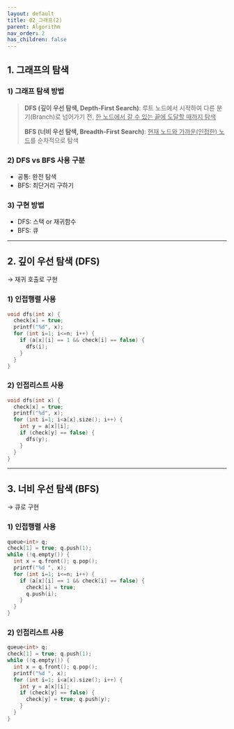 ```yaml
---
layout: default
title: 02_그래프(2)
parent: Algorithm
nav_order: 2
has_children: false
---
```


## 1. 그래프의 탐색  

### 1) 그래프 탐색 방법  

> **DFS (깊이 우선 탐색, Depth-First Search)**: 루트 노드에서 시작하여 다른 분기(Branch)로 넘어가기 전, <u>한 노드에서 갈 수 있는 끝에 도달할 때까지 탐색</u>
>
> **BFS (너비 우선 탐색, Breadth-First Search)**: <u>현재 노드와 가까운(인접한) 노드</u>를 순차적으로 탐색


### 2) DFS vs BFS 사용 구분  
- 공통: 완전 탐색  
- BFS: 최단거리 구하기  


### 3) 구현 방법  
- DFS: 스택 or 재귀함수  
- BFS: 큐  

<hr/>

## 2. 깊이 우선 탐색 (DFS)  
→ 재귀 호출로 구현

### 1) 인접행렬 사용  

```c++
void dfs(int x) {
  check[x] = true;
  printf("%d", x);
  for (int i=1; i<=n; i++) {
    if (a[x][i] == 1 && check[i] == false) {
      dfs(i);
    }
  }
}
```

### 2) 인접리스트 사용

```c++
void dfs(int x) {
  check[x] = true;
  printf("%d", x);
  for (int i=1; i<a[x].size(); i++) {
    int y = a[x][i];
    if (check[y] == false) {
      dfs(y);
    }
  }
}
```

<hr/>

## 3. 너비 우선 탐색 (BFS)  
→ 큐로 구현

### 1) 인접행렬 사용  

```c++
queue<int> q;
check[1] = true; q.push(1);
while (!q.empty()) {
  int x = q.front(); q.pop();
  printf("%d ", x);
  for (int i=1; i<=n; i++) {
    if (a[x][i] == 1 && check[i] == false) {
      check[i] = true;
      q.push(i);
    }
  }
}
```

### 2) 인접리스트 사용

```c++
queue<int> q;
check[1] = true; q.push(1);
while (!q.empty()) {
  int x = q.front(); q.pop();
  printf("%d ", x);
  for (int i=1; i<a[x].size(); i++) {
    int y = a[x][i];
    if (check[y] == false) {
      check[y] = true; q.push(y);
    }
  }
}
```
